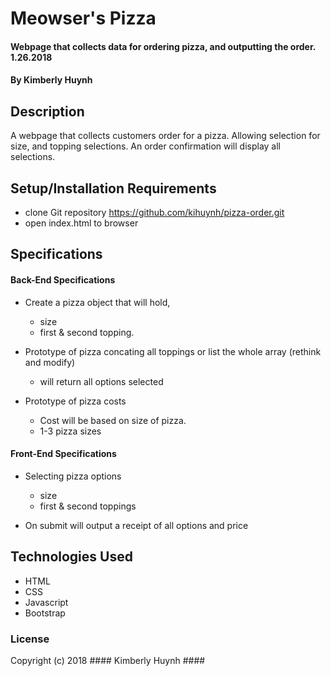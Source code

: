 # Meowser's Pizza

#### Webpage that collects data for ordering pizza, and outputting the order. 1.26.2018

#### By Kimberly Huynh

## Description

A webpage that collects customers order for a pizza. Allowing selection for size, and topping selections. An order confirmation will display all selections.

## Setup/Installation Requirements

* clone Git repository https://github.com/kihuynh/pizza-order.git
* open index.html to browser

## Specifications
#### Back-End Specifications

* Create a pizza object that will hold,
  - size
  - first & second topping.

* Prototype of pizza concating all toppings or list the whole array (rethink and modify)
  - will return all options selected


* Prototype of pizza costs
  - Cost will be based on size of pizza.
  - 1-3 pizza sizes

#### Front-End Specifications

* Selecting pizza options
  - size
  - first & second toppings

* On submit will output a receipt of all options and price

## Technologies Used

* HTML
* CSS
* Javascript
* Bootstrap

### License

Copyright (c) 2018 #### Kimberly Huynh ####
